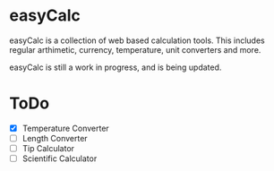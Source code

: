 # easyCalc

easyCalc is a collection of web based calculation tools. This includes regular arthimetic, currency, temperature, unit converters and more.

easyCalc is still a work in progress, and is being updated.


# ToDo
- [x] Temperature Converter
- [ ] Length Converter
- [ ] Tip Calculator
- [ ] Scientific Calculator
